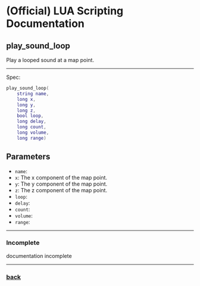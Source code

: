 
# (Official) LUA Scripting Documentation

## play_sound_loop

Play a looped sound at a map point.

___

Spec:

```lua
play_sound_loop(
	string name,
	long x,
	long y,
	long z,
	bool loop,
	long delay,
	long count,
	long volume,
	long range)
```

## Parameters

- `name`: 
- `x`: The x component of the map point.
- `y`: The y component of the map point.
- `z`: The z component of the map point.
- `loop`: 
- `delay`: 
- `count`: 
- `volume`: 
- `range`: 

___

### Incomplete

documentation incomplete

___

### [back](../sound)
